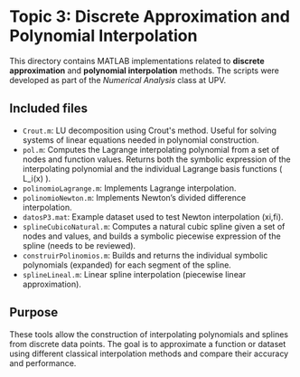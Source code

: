 # Topic 3: Discrete Approximation and Polynomial Interpolation

This directory contains MATLAB implementations related to **discrete approximation** and **polynomial interpolation** methods. The scripts were developed as part of the *Numerical Analysis* class at UPV.

## Included files

- `Crout.m`: LU decomposition using Crout's method. Useful for solving systems of linear equations needed in polynomial construction.
- `pol.m`: Computes the Lagrange interpolating polynomial from a set of nodes and function values. Returns both the symbolic expression of the interpolating polynomial and the individual Lagrange basis functions \( L_i(x) \).
- `polinomioLagrange.m`: Implements Lagrange interpolation.
- `polinomioNewton.m`: Implements Newton’s divided difference interpolation.
- `datosP3.mat`: Example dataset used to test Newton interpolation (xi,fi).
- `splineCubicoNatural.m`: Computes a natural cubic spline given a set of nodes and values, and builds a symbolic piecewise expression of the spline (needs to be reviewed).
- `construirPolinomios.m`: Builds and returns the individual symbolic polynomials (expanded) for each segment of the spline.
- `splineLineal.m`: Linear spline interpolation (piecewise linear approximation).

## Purpose

These tools allow the construction of interpolating polynomials and splines from discrete data points. The goal is to approximate a function or dataset using different classical interpolation methods and compare their accuracy and performance.

